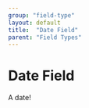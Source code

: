 ```yaml
---
group: "field-type"
layout: default
title:  "Date Field"
parent: "Field Types"
---
```


# Date Field

 A date!
